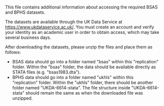 This file contains additional information about accessing the required BSAS and BPHS datasets.

The datasets are available through the UK Data Service at https://www.ukdataservice.ac.uk/. You must create an account and verify your identity as an academic user in order to obtain access, which may take several business days.

After downloading the datasets, please unzip the files and place them as follows:

- BSAS data should go into a folder named "bsas" within this "replication" folder. Within the "bsas" folder, the data should be available directly as STATA files (e.g. "bsas1983.dta").
- BPHS data should go into a folder named "ukhls" within this "replication" folder. Within the "ukhls" folder, there should be another folder named "UKDA-6614-stata". The file structure inside "UKDA-6614-stata" should remain the same as when the downloaded file was unzipped.
